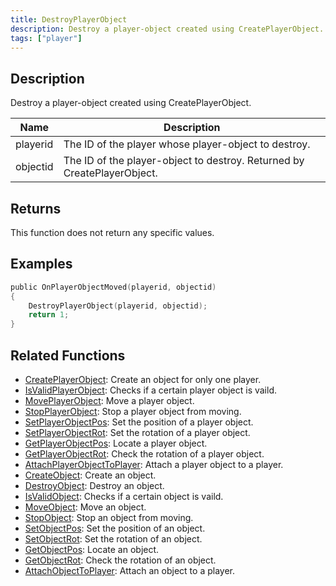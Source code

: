 ```yaml
---
title: DestroyPlayerObject
description: Destroy a player-object created using CreatePlayerObject.
tags: ["player"]
---
```


## Description

Destroy a player-object created using CreatePlayerObject.

| Name     | Description                                                             |
| -------- | ----------------------------------------------------------------------- |
| playerid | The ID of the player whose player-object to destroy.                    |
| objectid | The ID of the player-object to destroy. Returned by CreatePlayerObject. |

## Returns

This function does not return any specific values.

## Examples

```c
public OnPlayerObjectMoved(playerid, objectid)
{
    DestroyPlayerObject(playerid, objectid);
    return 1;
}
```

## Related Functions

- [CreatePlayerObject](CreatePlayerObject.md): Create an object for only one player.
- [IsValidPlayerObject](IsValidPlayerObject.md): Checks if a certain player object is vaild.
- [MovePlayerObject](MovePlayerObject.md): Move a player object.
- [StopPlayerObject](StopPlayerObject.md): Stop a player object from moving.
- [SetPlayerObjectPos](SetPlayerObjectPos.md): Set the position of a player object.
- [SetPlayerObjectRot](SetPlayerObjectRot.md): Set the rotation of a player object.
- [GetPlayerObjectPos](GetPlayerObjectPos.md): Locate a player object.
- [GetPlayerObjectRot](GetPlayerObjectRot.md): Check the rotation of a player object.
- [AttachPlayerObjectToPlayer](AttachPlayerObjectToPlayer.md): Attach a player object to a player.
- [CreateObject](CreateObject.md): Create an object.
- [DestroyObject](DestroyObject.md): Destroy an object.
- [IsValidObject](IsValidObject.md): Checks if a certain object is vaild.
- [MoveObject](MoveObject.md): Move an object.
- [StopObject](StopObject.md): Stop an object from moving.
- [SetObjectPos](SetObjectPos.md): Set the position of an object.
- [SetObjectRot](SetObjectRot.md): Set the rotation of an object.
- [GetObjectPos](GetObjectPos.md): Locate an object.
- [GetObjectRot](GetObjectRot.md): Check the rotation of an object.
- [AttachObjectToPlayer](AttachObjectToPlayer.md): Attach an object to a player.
